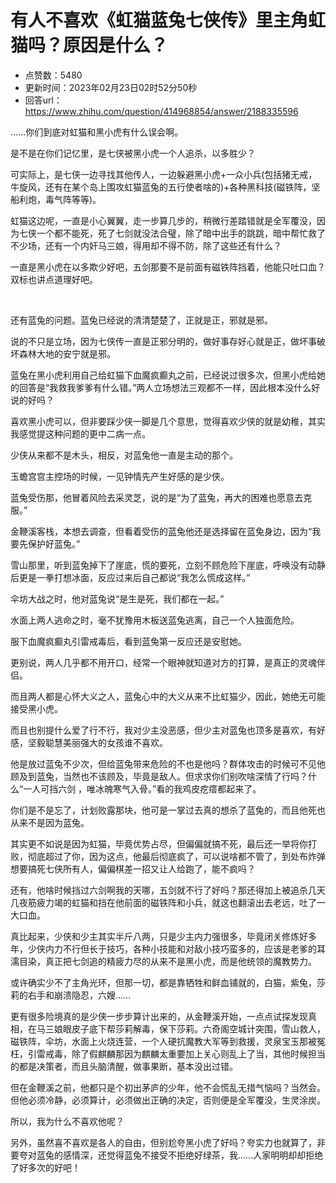 # 有人不喜欢《虹猫蓝兔七侠传》里主角虹猫吗？原因是什么？
- 点赞数：5480
- 更新时间：2023年02月23日02时52分50秒
- 回答url：https://www.zhihu.com/question/414968854/answer/2188335596
<body>
 <p data-pid="obDvy02r">……你们到底对虹猫和黑小虎有什么误会啊。</p>
 <p data-pid="gug-Tzf1">是不是在你们记忆里，是七侠被黑小虎一个人追杀，以多胜少？</p>
 <p data-pid="5fRU7hHR">可实际上，是七侠一边寻找其他传人，一边躲避黑小虎+一众小兵(包括猪无戒，牛旋风，还有在某个岛上围攻虹猫蓝兔的五行使者啥的)+各种黑科技(磁铁阵，坚船利炮，毒气阵等等)。</p>
 <p data-pid="uFADZNvs">虹猫这边呢，一直是小心翼翼，走一步算几步的，稍微行差踏错就是全军覆没，因为七侠一个都不能死，死了七剑就没法合璧，除了暗中出手的跳跳，暗中帮忙救了不少场，还有一个内奸马三娘，得用却不得不防，除了这些还有什么？</p>
 <p data-pid="FwKSXrjI">一直是黑小虎在以多欺少好吧，五剑那要不是前面有磁铁阵挡着，他能只吐口血？双标也讲点道理好吧。</p>
 <p class="ztext-empty-paragraph"><br></p>
 <p data-pid="1aWnbq98">还有蓝兔的问题。蓝兔已经说的清清楚楚了，正就是正，邪就是邪。</p>
 <p data-pid="MdMD66mI">说的不只是立场，因为七侠传一直是正邪分明的，做好事存好心就是正，做坏事破坏森林大地的安宁就是邪。</p>
 <p data-pid="3DIkVUnV">蓝兔在黑小虎利用自己给虹猫下血魔疯癫丸之前，已经说过很多次，但黑小虎给她的回答是“我救我爹爹有什么错。”两人立场想法三观都不一样，因此根本没什么好说的好吗？</p>
 <p data-pid="PQRM5mWL">喜欢黑小虎可以，但非要踩少侠一脚是几个意思，觉得喜欢少侠的就是幼稚，其实我感觉提这种问题的更中二病一点。</p>
 <p data-pid="K4I1xH_q">少侠从来都不是木头，相反，对蓝兔他一直是主动的那个。</p>
 <p data-pid="NwsjxfQL">玉蟾宫宫主控场的时候，一见钟情先产生好感的是少侠。</p>
 <p data-pid="jBHWTbB0">蓝兔受伤那，他冒着风险去采灵芝，说的是“为了蓝兔，再大的困难也愿意去克服。”</p>
 <p data-pid="Ig4JVGWC">金鞭溪客栈，本想去调查，但看着受伤的蓝兔他还是选择留在蓝兔身边，因为“我要先保护好蓝兔。”</p>
 <p data-pid="YWyilePk">雪山那里，听到蓝兔掉下了崖底，慌的要死，立刻不顾危险下崖底，呼唤没有动静后更是一拳打想冰面，反应过来后自己都说“我怎么慌成这样。”</p>
 <p data-pid="uPtaZXLk">伞坊大战之时，他对蓝兔说“是生是死，我们都在一起。”</p>
 <p data-pid="1ZKD1DA9">水面上两人逃命之时，毫不犹豫用木板送蓝兔逃离，自己一个人独面危险。</p>
 <p data-pid="MgetgUtq">服下血魔疯癫丸引雷戒毒后，看到蓝兔第一反应还是安慰她。</p>
 <p data-pid="ZJcA9Hzf">更别说，两人几乎都不用开口，经常一个眼神就知道对方的打算，是真正的灵魂伴侣。</p>
 <p data-pid="YXBR1xTz">而且两人都是心怀大义之人，蓝兔心中的大义从来不比虹猫少，因此，她绝无可能接受黑小虎。</p>
 <p data-pid="U_WD_eTm">而且也别提什么爱了行不行，我对少主没恶感，但少主对蓝兔也顶多是喜欢，有好感，坚毅聪慧美丽强大的女孩谁不喜欢。</p>
 <p data-pid="lCDvoeVw">他是放过蓝兔不少次，但给蓝兔带来危险的不也是他吗？群体攻击的时候可不见他顾及到蓝兔，当然也不该顾及，毕竟是敌人。但求求你们别吹啥深情了行吗？什么“一人可挡六剑 ，唯冰魄寒气入骨。”看的我鸡皮疙瘩都起来了。</p>
 <p data-pid="VTnTunPR">你们是不是忘了，计划败露那块，他可是一掌过去真的想杀了蓝兔的，而且他死也从来不是因为蓝兔。</p>
 <p data-pid="nB0zMtA_">其实更不如说是因为虹猫，毕竟优势占尽，但偏偏就搞不死，最后还一举将你打败，彻底超过了你，因为这点，他最后彻底疯了，可以说啥都不管了，到处布炸弹想要搞死七侠所有人，偏偏棋差一招又让人给跑了，能不疯吗？</p>
 <p data-pid="INH2kn3F">还有，他啥时候挡过六剑啊我的天哪，五剑就不行了好吗？那还得加上被追杀几天几夜筋疲力竭的虹猫和挡在他前面的磁铁阵和小兵，就这也翻滚出去老远，吐了一大口血。</p>
 <p data-pid="Lr9Lt3EF">真比起来，少侠和少主其实半斤八两，只是少主内力强很多，毕竟闭关修炼好多年，少侠内力不行但长于技巧，各种小技能和对敌小技巧蛮多的，应该是老爹的耳濡目染，真正把七剑追的精疲力尽的从来不是黑小虎，而是他统领的魔教势力。</p>
 <p data-pid="i2GpOYbe">或许确实少不了主角光环，但那一切，都是靠牺牲和鲜血铺就的，白猫，紫兔，莎莉的右手和崩溃隐忍，六嫂……</p>
 <p data-pid="4WjLEN8B">更有很多险境真的是少侠一步步算计出来的，从金鞭溪开始，一点点试探发现真相，在马三娘眼皮子底下帮莎莉解毒，保下莎莉。六奇阁空城计突围，雪山救人，磁铁阵，伞坊，水面上火烧连营，一个人硬抗魔教大军等到救援，灵泉宝玉那被冤枉，引雷戒毒，除了假麒麟那因为麒麟太重要加上关心则乱上了当，其他时候担当的都是决策者，而且头脑清醒，做事果断，基本没出过错。</p>
 <p data-pid="Lh6pEeqQ">但在金鞭溪之前，他都只是个初出茅庐的少年，他不会慌乱无措气恼吗？当然会。但他必须冷静，必须算计，必须做出正确的决定，否则便是全军覆没，生灵涂炭。</p>
 <p data-pid="IMQ1IFD3">所以，我为什么不喜欢他呢？</p>
 <p data-pid="qej6Dhsx">另外，虽然喜不喜欢是各人的自由，但别尬夸黑小虎了好吗？夸实力也就算了，非要夸对蓝兔的感情深，还觉得蓝兔不接受不拒绝好绿茶，我……人家明明却却拒绝了好多次的好吧！</p>
</body>